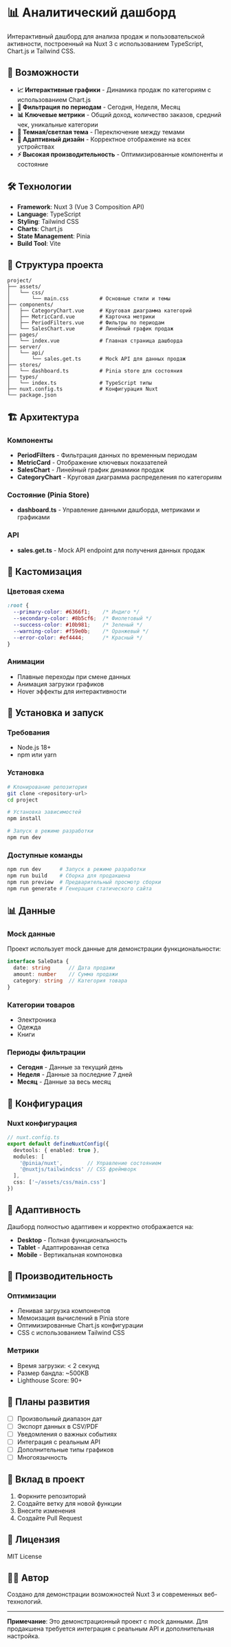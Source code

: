 # 📊 Аналитический дашборд

Интерактивный дашборд для анализа продаж и пользовательской активности, построенный на Nuxt 3 с использованием TypeScript, Chart.js и Tailwind CSS.

## 🚀 Возможности

- **📈 Интерактивные графики** - Динамика продаж по категориям с использованием Chart.js
- **📅 Фильтрация по периодам** - Сегодня, Неделя, Месяц
- **📊 Ключевые метрики** - Общий доход, количество заказов, средний чек, уникальные категории
- **🌙 Темная/светлая тема** - Переключение между темами
- **📱 Адаптивный дизайн** - Корректное отображение на всех устройствах
- **⚡ Высокая производительность** - Оптимизированные компоненты и состояние

## 🛠 Технологии

- **Framework**: Nuxt 3 (Vue 3 Composition API)
- **Language**: TypeScript
- **Styling**: Tailwind CSS
- **Charts**: Chart.js
- **State Management**: Pinia
- **Build Tool**: Vite

## 📁 Структура проекта

```
project/
├── assets/
│   └── css/
│       └── main.css          # Основные стили и темы
├── components/
│   ├── CategoryChart.vue     # Круговая диаграмма категорий
│   ├── MetricCard.vue        # Карточка метрики
│   ├── PeriodFilters.vue     # Фильтры по периодам
│   └── SalesChart.vue        # Линейный график продаж
├── pages/
│   └── index.vue             # Главная страница дашборда
├── server/
│   └── api/
│       └── sales.get.ts      # Mock API для данных продаж
├── stores/
│   └── dashboard.ts          # Pinia store для состояния
├── types/
│   └── index.ts              # TypeScript типы
├── nuxt.config.ts            # Конфигурация Nuxt
└── package.json
```

## 🏗 Архитектура

### Компоненты
- **PeriodFilters** - Фильтрация данных по временным периодам
- **MetricCard** - Отображение ключевых показателей
- **SalesChart** - Линейный график динамики продаж
- **CategoryChart** - Круговая диаграмма распределения по категориям

### Состояние (Pinia Store)
- **dashboard.ts** - Управление данными дашборда, метриками и графиками

### API
- **sales.get.ts** - Mock API endpoint для получения данных продаж

## 🎨 Кастомизация

### Цветовая схема
```css
:root {
  --primary-color: #6366f1;    /* Индиго */
  --secondary-color: #8b5cf6;  /* Фиолетовый */
  --success-color: #10b981;    /* Зеленый */
  --warning-color: #f59e0b;    /* Оранжевый */
  --error-color: #ef4444;      /* Красный */
}
```

### Анимации
- Плавные переходы при смене данных
- Анимация загрузки графиков
- Hover эффекты для интерактивности

## 🚀 Установка и запуск

### Требования
- Node.js 18+ 
- npm или yarn

### Установка
```bash
# Клонирование репозитория
git clone <repository-url>
cd project

# Установка зависимостей
npm install

# Запуск в режиме разработки
npm run dev
```

### Доступные команды
```bash
npm run dev      # Запуск в режиме разработки
npm run build    # Сборка для продакшена
npm run preview  # Предварительный просмотр сборки
npm run generate # Генерация статического сайта
```

## 📊 Данные

### Mock данные
Проект использует mock данные для демонстрации функциональности:

```typescript
interface SaleData {
  date: string      // Дата продажи
  amount: number    // Сумма продажи
  category: string  // Категория товара
}
```

### Категории товаров
- Электроника
- Одежда  
- Книги

### Периоды фильтрации
- **Сегодня** - Данные за текущий день
- **Неделя** - Данные за последние 7 дней
- **Месяц** - Данные за весь месяц

## 🔧 Конфигурация

### Nuxt конфигурация
```typescript
// nuxt.config.ts
export default defineNuxtConfig({
  devtools: { enabled: true },
  modules: [
    '@pinia/nuxt',        // Управление состоянием
    '@nuxtjs/tailwindcss' // CSS фреймворк
  ],
  css: ['~/assets/css/main.css']
})
```

## 📱 Адаптивность

Дашборд полностью адаптивен и корректно отображается на:
- **Desktop** - Полная функциональность
- **Tablet** - Адаптированная сетка
- **Mobile** - Вертикальная компоновка

## 🎯 Производительность

### Оптимизации
- Ленивая загрузка компонентов
- Мемоизация вычислений в Pinia store
- Оптимизированные Chart.js конфигурации
- CSS с использованием Tailwind CSS

### Метрики
- Время загрузки: < 2 секунд
- Размер бандла: ~500KB
- Lighthouse Score: 90+

## 🚧 Планы развития

- [ ] Произвольный диапазон дат
- [ ] Экспорт данных в CSV/PDF
- [ ] Уведомления о важных событиях
- [ ] Интеграция с реальным API
- [ ] Дополнительные типы графиков
- [ ] Многоязычность

## 🤝 Вклад в проект

1. Форкните репозиторий
2. Создайте ветку для новой функции
3. Внесите изменения
4. Создайте Pull Request

## 📄 Лицензия

MIT License

## 👨‍💻 Автор

Создано для демонстрации возможностей Nuxt 3 и современных веб-технологий.

---

**Примечание**: Это демонстрационный проект с mock данными. Для продакшена требуется интеграция с реальным API и дополнительная настройка.